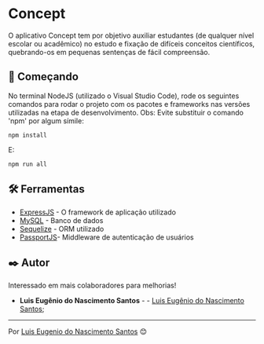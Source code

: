 # Concept

O aplicativo Concept tem por objetivo auxiliar estudantes (de qualquer nível escolar ou acadêmico) no estudo e fixação de difíceis conceitos científicos, quebrando-os em pequenas sentenças de fácil compreensão.

## 🚀 Começando

No terminal NodeJS (utilizado o Visual Studio Code), rode os seguintes comandos para rodar o projeto com os pacotes e frameworks nas versões utilizadas na etapa de desenvolvimento. Obs: Evite substituir o comando 'npm' por algum símile:

```
npm install
```

E:

```
npm run all
```

## 🛠️ Ferramentas

- [ExpressJS](https://expressjs.com/pt-br/) - O framework de aplicação utilizado
- [MySQL](https://www.mysql.com/) - Banco de dados
- [Sequelize](https://sequelize.org/) - ORM utilizado
- [PassportJS](https://www.passportjs.org/)- Middleware de autenticação de usuários

## ✒️ Autor

Interessado em mais colaboradores para melhorias!

- **Luis Eugênio do Nascimento Santos** - - [Luis Eugênio do Nascimento Santos](https://github.com/Luis21Santos);

---

Por [Luis Eugenio do Nascimento Santos](https://github.com/Luis21Santos) 😊
#
